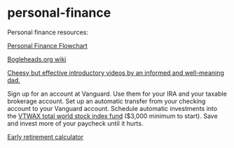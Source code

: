 # personal-finance
Personal finance resources:

[Personal Finance Flowchart](https://i.imgur.com/lSoUQr2.png)

[Bogleheads.org wiki](https://www.bogleheads.org/wiki/Getting_started)

[Cheesy but effective introductory videos by an informed and well-meaning dad.](https://www.bogleheads.org/wiki/Video:Bogleheads%C2%AE_investment_philosophy)

Sign up for an account at Vanguard. Use them for your IRA and your taxable brokerage account. Set up an automatic transfer from your checking account to your Vanguard account. Schedule automatic investments into the [VTWAX total world stock index fund](https://investor.vanguard.com/investment-products/mutual-funds/profile/vtwax) ($3,000 minimum to start). Save and invest more of your paycheck until it hurts.

[Early retirement calculator](http://networthify.com/calculator/earlyretirement)
